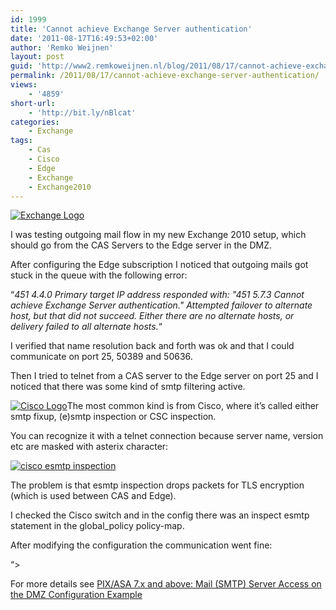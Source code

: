 ```yaml
---
id: 1999
title: 'Cannot achieve Exchange Server authentication'
date: '2011-08-17T16:49:53+02:00'
author: 'Remko Weijnen'
layout: post
guid: 'http://www2.remkoweijnen.nl/blog/2011/08/17/cannot-achieve-exchange-server-authentication/'
permalink: /2011/08/17/cannot-achieve-exchange-server-authentication/
views:
    - '4859'
short-url:
    - 'http://bit.ly/nBlcat'
categories:
    - Exchange
tags:
    - Cas
    - Cisco
    - Edge
    - Exchange
    - Exchange2010
---
```


[![Exchange Logo](http://192.168.40.25:8081/wp-content/uploads/2011/06/SNAGHTML1ca684c_thumb.png?9d7bd4 "Exchange Logo")](http://192.168.40.25:8081/wp-content/uploads/2011/06/SNAGHTML1ca684c.png?9d7bd4)

I was testing outgoing mail flow in my new Exchange 2010 setup, which should go from the CAS Servers to the Edge server in the DMZ.

After configuring the Edge subscription I noticed that outgoing mails got stuck in the queue with the following error:

“*451 4.4.0 Primary target IP address responded with: "451 5.7.3 Cannot achieve Exchange Server authentication." Attempted failover to alternate host, but that did not succeed. Either there are no alternate hosts, or delivery failed to all alternate hosts.*“

I verified that name resolution back and forth was ok and that I could communicate on port 25, 50389 and 50636.

Then I tried to telnet from a CAS server to the Edge server on port 25 and I noticed that there was some kind of smtp filtering active.

[![Cisco Logo](http://192.168.40.25:8081/wp-content/uploads/2011/08/image_thumb3.png "Cisco Logo")](http://192.168.40.25:8081/wp-content/uploads/2011/08/image3.png)The most common kind is from Cisco, where it’s called either smtp fixup, (e)smtp inspection or CSC inspection.

You can recognize it with a telnet connection because server name, version etc are masked with asterix character:

[![cisco esmtp inspection](http://192.168.40.25:8081/wp-content/uploads/2011/08/SNAGHTML1fb8ab33_thumb.png "cisco esmtp inspection")](http://192.168.40.25:8081/wp-content/uploads/2011/08/SNAGHTML1fb8ab33.png)

The problem is that esmtp inspection drops packets for TLS encryption (which is used between CAS and Edge).

I checked the Cisco switch and in the config there was an inspect esmtp statement in the global\_policy policy-map.

After modifying the configuration the communication went fine:

 “&gt;

For more details see [PIX/ASA 7.x and above: Mail (SMTP) Server Access on the DMZ Configuration Example](http://www.cisco.com/en/US/products/hw/vpndevc/ps2030/products_configuration_example09186a00806745b8.shtml)